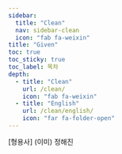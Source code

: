 ```yaml
---
sidebar:
  title: "Clean"
  nav: sidebar-clean
  icon: "fab fa-weixin"
title: "Given"
toc: true
toc_sticky: true
toc_label: 목차
depth: 
  - title: "Clean"
    url: /clean/
    icon: "fab fa-weixin"
  - title: "English"
    url: /clean/english/
    icon: "far fa-folder-open"
---
```

[형용사] (이미) 정해진
